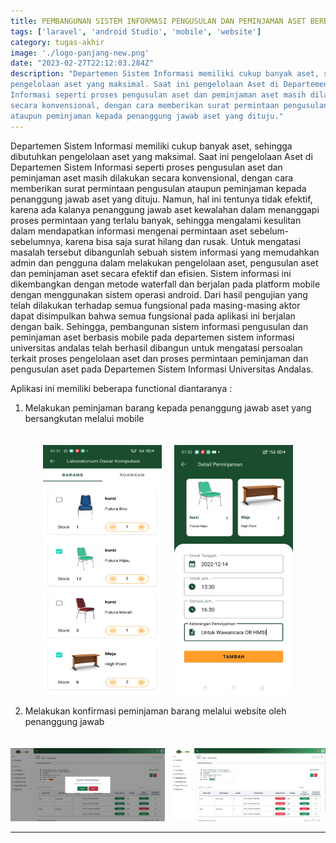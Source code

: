 ```yaml
---
title: PEMBANGUNAN SISTEM INFORMASI PENGUSULAN DAN PEMINJAMAN ASET BERBASIS MOBILE PADA DEPARTEMEN SISTEM INFORMASI UNIVERSITAS ANDALAS
tags: ['laravel', 'android Studio', 'mobile', 'website']
category: tugas-akhir
image: './logo-panjang-new.png'
date: "2023-02-27T22:12:03.284Z"
description: "Departemen Sistem Informasi memiliki cukup banyak aset, sehingga dibutuhkan
pengelolaan aset yang maksimal. Saat ini pengelolaan Aset di Departemen Sistem
Informasi seperti proses pengusulan aset dan peminjaman aset masih dilakukan
secara konvensional, dengan cara memberikan surat permintaan pengusulan
ataupun peminjaman kepada penanggung jawab aset yang dituju."
---
```


Departemen Sistem Informasi memiliki cukup banyak aset, sehingga dibutuhkan
pengelolaan aset yang maksimal. Saat ini pengelolaan Aset di Departemen Sistem
Informasi seperti proses pengusulan aset dan peminjaman aset masih dilakukan
secara konvensional, dengan cara memberikan surat permintaan pengusulan
ataupun peminjaman kepada penanggung jawab aset yang dituju. Namun, hal ini
tentunya tidak efektif, karena ada kalanya penanggung jawab aset kewalahan
dalam menanggapi proses permintaan yang terlalu banyak, sehingga mengalami
kesulitan dalam mendapatkan informasi mengenai permintaan aset sebelum-
sebelumnya, karena bisa saja surat hilang dan rusak. Untuk mengatasi masalah
tersebut dibangunlah sebuah sistem informasi yang memudahkan admin dan
pengguna dalam melakukan pengelolaan aset, pengusulan aset dan peminjaman
aset secara efektif dan efisien. Sistem informasi ini dikembangkan dengan metode
waterfall dan berjalan pada platform mobile dengan menggunakan sistem operasi
android. Dari hasil pengujian yang telah dilakukan terhadap semua fungsional
pada masing-masing aktor dapat disimpulkan bahwa semua fungsional pada
aplikasi ini berjalan dengan baik. Sehingga, pembangunan sistem informasi
pengusulan dan peminjaman aset berbasis mobile pada departemen sistem
informasi universitas andalas telah berhasil dibangun untuk mengatasi persoalan
terkait proses pengelolaan aset dan proses permintaan peminjaman dan
pengusulan aset pada Departemen Sistem Informasi Universitas Andalas.



Aplikasi ini memiliki beberapa functional diantaranya : 
1. Melakukan peminjaman barang kepada penanggung jawab aset yang bersangkutan melalui mobile
<div style="max-width: 400px; display:flex; flex-warp: warp; gap:20px; margin: 0 auto; padding-top: 20px">
<div style="flex:1">
<img src="peminjaman.jpg" style="width:200px;height:400px;">
</div>
<div style="flex:1">
<img src="peminjaman2.jpg" style="width:200px;height:400px;">
</div>
</div>

2. Melakukan konfirmasi peminjaman barang melalui website oleh penanggung jawab
<div style="max-width: 1000px;  display:flex; flex-warp: warp; gap:10px; margin: 0 auto; padding-top: 20px">
<div style="flex:1">
<img src="setujui.png">
</div>
<div style="flex:1">
<img src="berhasil.png" >
</div>
</div>

---
